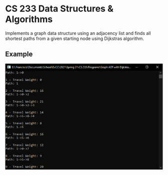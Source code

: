 # CS 233 Data Structures & Algorithms
Implements a graph data structure using an adjacency list and finds all shortest paths from a given starting node using Dijkstras algorithm. 

## Example 
![Example Output](Graph.PNG)
